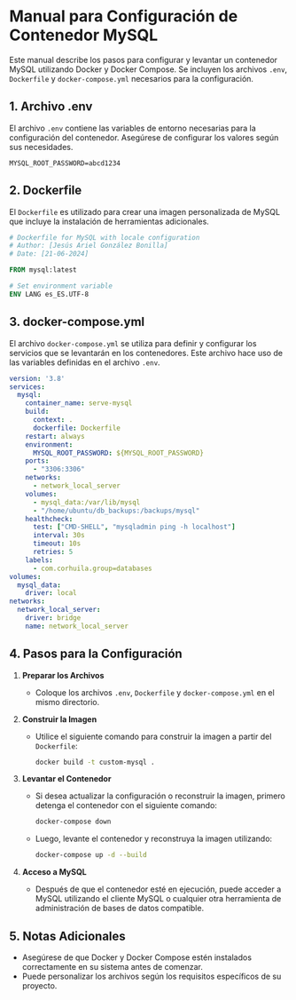 
# Manual para Configuración de Contenedor MySQL

Este manual describe los pasos para configurar y levantar un contenedor MySQL utilizando Docker y Docker Compose. Se incluyen los archivos `.env`, `Dockerfile` y `docker-compose.yml` necesarios para la configuración.

## 1. Archivo .env

El archivo `.env` contiene las variables de entorno necesarias para la configuración del contenedor. Asegúrese de configurar los valores según sus necesidades.

```env
MYSQL_ROOT_PASSWORD=abcd1234
```

## 2. Dockerfile

El `Dockerfile` es utilizado para crear una imagen personalizada de MySQL que incluye la instalación de herramientas adicionales.

```dockerfile
# Dockerfile for MySQL with locale configuration
# Author: [Jesús Ariel González Bonilla]
# Date: [21-06-2024]

FROM mysql:latest

# Set environment variable
ENV LANG es_ES.UTF-8
```

## 3. docker-compose.yml

El archivo `docker-compose.yml` se utiliza para definir y configurar los servicios que se levantarán en los contenedores. Este archivo hace uso de las variables definidas en el archivo `.env`.

```yaml
version: '3.8'
services:
  mysql:
    container_name: serve-mysql
    build:
      context: .
      dockerfile: Dockerfile
    restart: always
    environment:
      MYSQL_ROOT_PASSWORD: ${MYSQL_ROOT_PASSWORD}
    ports:
      - "3306:3306"
    networks:
      - network_local_server
    volumes:
      - mysql_data:/var/lib/mysql
      - "/home/ubuntu/db_backups:/backups/mysql"
    healthcheck:
      test: ["CMD-SHELL", "mysqladmin ping -h localhost"]
      interval: 30s
      timeout: 10s
      retries: 5
    labels:
      - com.corhuila.group=databases
volumes:
  mysql_data:
    driver: local
networks:
  network_local_server:
    driver: bridge
    name: network_local_server
```

## 4. Pasos para la Configuración

1. **Preparar los Archivos**
   - Coloque los archivos `.env`, `Dockerfile` y `docker-compose.yml` en el mismo directorio.

2. **Construir la Imagen**
   - Utilice el siguiente comando para construir la imagen a partir del `Dockerfile`:
     ```sh
     docker build -t custom-mysql .
     ```

3. **Levantar el Contenedor**
   - Si desea actualizar la configuración o reconstruir la imagen, primero detenga el contenedor con el siguiente comando:
     ```sh
     docker-compose down
     ```
   - Luego, levante el contenedor y reconstruya la imagen utilizando:
     ```sh
     docker-compose up -d --build
     ```

4. **Acceso a MySQL**
   - Después de que el contenedor esté en ejecución, puede acceder a MySQL utilizando el cliente MySQL o cualquier otra herramienta de administración de bases de datos compatible.

## 5. Notas Adicionales

- Asegúrese de que Docker y Docker Compose estén instalados correctamente en su sistema antes de comenzar.
- Puede personalizar los archivos según los requisitos específicos de su proyecto.


